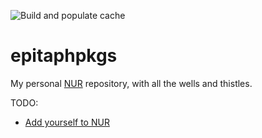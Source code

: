 ![Build and populate cache](https://github.com/ona-li-toki-e-jan-Epiphany-tawa-mi/epitaphpkgs/workflows/Build%20and%20populate%20cache/badge.svg)

# epitaphpkgs

My personal [NUR](https://github.com/nix-community/NUR) repository, with all the wells and thistles.


TODO:
 - [Add yourself to NUR](https://github.com/nix-community/NUR#how-to-add-your-own-repository)
